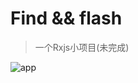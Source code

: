 # Find && flash

> 一个Rxjs小项目(未完成)


![app](https://github.com/gamebody/Rxjs-github-search/tree/master/src/imgs/read.png)


